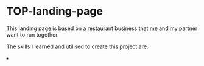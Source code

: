 # TOP-landing-page
This landing page is based on a restaurant business that me and my partner want to run together. 

The skills I learned and utilised to create this project are:
<li></li>

